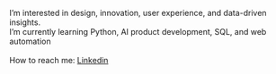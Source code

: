 I’m interested in design, innovation, user experience, and data-driven insights. <br>
I’m currently learning Python, AI product development, SQL, and web automation <br><br>
How to reach me: <a href=https://www.linkedin.com/in/dscosta target="_blank">Linkedin</a>

<!---
diegosbaz/diegosbaz is a ✨ special ✨ repository because its `README.md` (this file) appears on your GitHub profile.
You can click the Preview link to take a look at your changes.
--->
